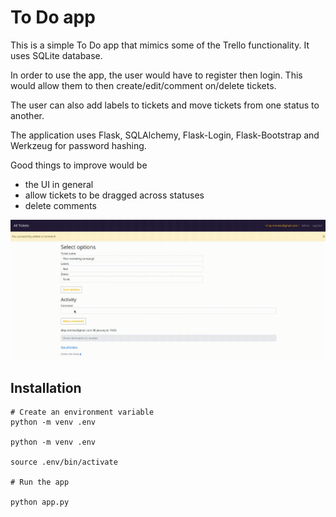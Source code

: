 # To Do app

This is a simple To Do app that mimics some of the Trello functionality. It uses SQLite database.

In order to use the app, the user would have to register then login. This would allow them to then create/edit/comment on/delete tickets.

The user can also add labels to tickets and move tickets from one status to another.

The application uses Flask, SQLAlchemy, Flask-Login, Flask-Bootstrap and Werkzeug for password hashing.

Good things to improve would be

- the UI in general
- allow tickets to be dragged across statuses
- delete comments

<div id="header" align="center">
  <img src="todoapp.gif"/>
</div>

## Installation

```terminal
# Create an environment variable
python -m venv .env

python -m venv .env

source .env/bin/activate

# Run the app

python app.py
```

